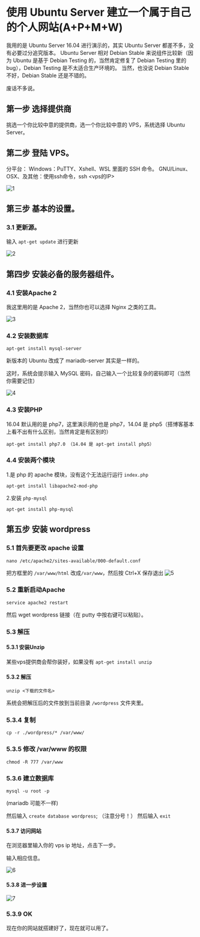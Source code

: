 # 使用 Ubuntu Server 建立一个属于自己的个人网站(A+P+M+W)

我用的是 Ubuntu Server 16.04 进行演示的，其实 Ubuntu Server 都差不多，没有必要过分追究版本。
Ubuntu Server 相对 Debian Stable 来说组件比较新（因为 Ubuntu 是基于 Debian Testing 的，当然肯定修复了 Debian Testing 里的 bug），Debian Testing 是不太适合生产环境的。
当然，也没说 Debian Stable 不好，Debian Stable 还是不错的。

废话不多说。


## 第一步 选择提供商
挑选一个你比较中意的提供商，选一个你比较中意的 VPS，系统选择 Ubuntu Server。

## 第二步 登陆 VPS。
分平台：
Windows：PuTTY、Xshell、WSL 里面的 SSH 命令。
GNU/Linux、OSX、及其他：使用ssh命令，ssh <vps的IP>

<img src="https://raw.githubusercontent.com/UbuntuBar/userguide/master/image/使用UbuntuServer建立一个属于自己的个人网站(A+P+M+W)/1.png" alt="1" />

## 第三步 基本的设置。
### 3.1 更新源。
输入 `apt-get update` 进行更新

<img src="https://raw.githubusercontent.com/UbuntuBar/userguide/master/image/使用UbuntuServer建立一个属于自己的个人网站(A+P+M+W)/2.png" alt="2" />

## 第四步 安装必备的服务器组件。
### 4.1 安装Apache 2
我这里用的是 Apache 2，当然你也可以选择 Nginx 之类的工具。

<img src="https://raw.githubusercontent.com/UbuntuBar/userguide/master/image/使用UbuntuServer建立一个属于自己的个人网站(A+P+M+W)/3.png" alt="3" />

### 4.2 安装数据库
```
apt-get install mysql-server
```
新版本的 Ubuntu 改成了 mariadb-server 其实是一样的。

这时，系统会提示输入 MySQL 密码，自己输入一个比较复杂的密码即可（当然你需要记住）

<img src="https://raw.githubusercontent.com/UbuntuBar/userguide/master/image/使用UbuntuServer建立一个属于自己的个人网站(A+P+M+W)/4.png" alt="4" />

### 4.3 安装PHP
16.04 默认用的是 php7，这里演示用的也是 php7，14.04 是 php5（搭博客基本上看不出有什么区别，当然肯定是有区别的）
```
apt-get install php7.0 （14.04 是 apt-get install php5）
```

### 4.4 安装两个模块
1.是 php 的 apache 模块，没有这个无法运行运行 `index.php`
```
apt-get install libapache2-mod-php
```

2.安装 `php-mysql`
```
apt-get install php-mysql
```

## 第五步 安装 wordpress
### 5.1 首先要更改 apache 设置
```
nano /etc/apache2/sites-available/000-default.conf
```
把方框里的 `/var/www/html` 改成`/var/www`，然后按 Ctrl+X 保存退出
<img src="https://raw.githubusercontent.com/UbuntuBar/userguide/master/image/使用UbuntuServer建立一个属于自己的个人网站(A+P+M+W)/5.png" alt="5" />



### 5.2 重新启动Apache
```
service apache2 restart
```
然后 wget wordpress 链接（在 putty 中按右键可以粘贴）。

### 5.3 解压
#### 5.3.1 安装Unzip
某些vps提供商会帮你装好，如果没有 `apt-get install unzip`


#### 5.3.2 解压
```
unzip <下载的文件名>
```
系统会把解压后的文件放到当前目录 `/wordpress` 文件夹里。

### 5.3.4 复制
```
cp -r ./wordpress/* /var/www/
```

### 5.3.5 修改 /var/www 的权限
```
chmod -R 777 /var/www
```

### 5.3.6 建立数据库
```
mysql -u root -p
```
(mariadb 可能不一样)

然后输入 `create database wordpress`; （注意分号！）
然后输入 `exit`

#### 5.3.7 访问网站
在浏览器里输入你的 vps ip 地址，点击下一步。

输入相应信息。

<img src="https://raw.githubusercontent.com/UbuntuBar/userguide/master/image/使用UbuntuServer建立一个属于自己的个人网站(A+P+M+W)/6.png" alt="6" />

#### 5.3.8 进一步设置
<img src="https://raw.githubusercontent.com/UbuntuBar/userguide/master/image/使用UbuntuServer建立一个属于自己的个人网站(A+P+M+W)/7.png" alt="7" />

### 5.3.9 OK
现在你的网站就搭建好了，现在就可以用了。
